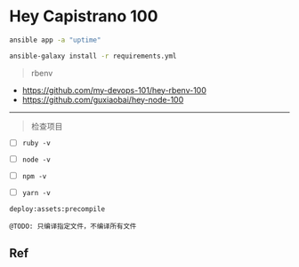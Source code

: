 # Hey Capistrano 100

```bash
ansible app -a "uptime"
```


```bash
ansible-galaxy install -r requirements.yml
```

> rbenv

* <https://github.com/my-devops-101/hey-rbenv-100>
* <https://github.com/guxiaobai/hey-node-100>


---

> 检查项目

* [ ] `ruby -v`
* [ ] `node -v`
* [ ] `npm -v`
* [ ] `yarn -v`


```
deploy:assets:precompile

@TODO: 只编译指定文件，不编译所有文件
```

## Ref